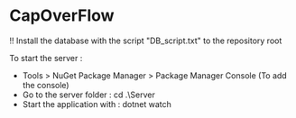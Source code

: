 # CapOverFlow

!! Install the database with the script "DB_script.txt" to the repository root

To start the server :
* Tools > NuGet Package Manager > Package Manager Console (To add the console)
* Go to the server folder : cd .\Server
* Start the application with : dotnet watch



